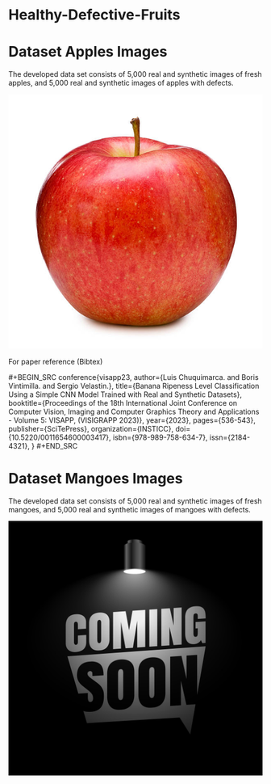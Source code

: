 # Healthy-Defective-Fruits

# Dataset Apples Images
The developed data set consists of 5,000 real and synthetic images of fresh apples, and 5,000 real and synthetic images of apples with defects.

![Image text](apple.jpg)

For paper reference (Bibtex)

#+BEGIN_SRC
conference{visapp23,
author={Luis Chuquimarca. and Boris Vintimilla. and Sergio Velastin.},
title={Banana Ripeness Level Classification Using a Simple CNN Model Trained with Real and Synthetic Datasets},
booktitle={Proceedings of the 18th International Joint Conference on Computer Vision, Imaging and Computer Graphics Theory and Applications - Volume 5: VISAPP, (VISIGRAPP 2023)},
year={2023},
pages={536-543},
publisher={SciTePress},
organization={INSTICC},
doi={10.5220/0011654600003417},
isbn={978-989-758-634-7},
issn={2184-4321},
}
#+END_SRC

# Dataset Mangoes Images
The developed data set consists of 5,000 real and synthetic images of fresh mangoes, and 5,000 real and synthetic images of mangoes with defects.

![Image text](https://github.com/luischuquim/BananaRipeness/blob/main/27277.jpg)
